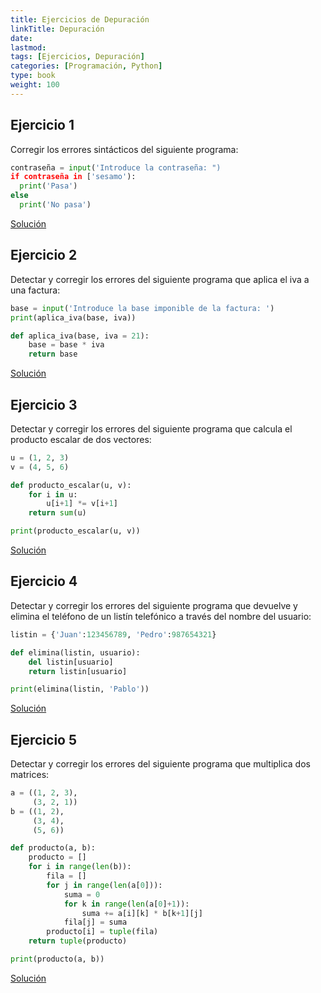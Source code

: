 ```yaml
---
title: Ejercicios de Depuración
linkTitle: Depuración
date: 
lastmod:
tags: [Ejercicios, Depuración]
categories: [Programación, Python]
type: book
weight: 100
---
```


## Ejercicio 1

Corregir los errores sintácticos del siguiente programa:

```python
contraseña = input('Introduce la contraseña: ")
if contraseña in ['sesamo'):
  print('Pasa')
else
  print('No pasa')
```

<a href="https://colab.research.google.com/github/asalber/aprendeconalf/blob/master/content/es/docencia/python/ejercicios/soluciones/depuracion/ejercicio1.ipynb" class="btn btn-info">Solución</a>

## Ejercicio 2

Detectar y corregir los errores del siguiente programa que aplica el iva a una factura:

```python
base = input('Introduce la base imponible de la factura: ')
print(aplica_iva(base, iva))

def aplica_iva(base, iva = 21):
    base = base * iva   
    return base 
```

<a href="https://colab.research.google.com/github/asalber/aprendeconalf/blob/master/content/es/docencia/python/ejercicios/soluciones/depuracion/ejercicio2.ipynb" class="btn btn-info">Solución</a>

## Ejercicio 3

Detectar y corregir los errores del siguiente programa que calcula el producto escalar de dos vectores:

```python
u = (1, 2, 3)
v = (4, 5, 6)

def producto_escalar(u, v):
    for i in u:
        u[i+1] *= v[i+1]
    return sum(u)

print(producto_escalar(u, v))
```

<a href="https://colab.research.google.com/github/asalber/aprendeconalf/blob/master/content/es/docencia/python/ejercicios/soluciones/depuracion/ejercicio3.ipynb" class="btn btn-info">Solución</a>

## Ejercicio 4

Detectar y corregir los errores del siguiente programa que devuelve y elimina el teléfono de un listín telefónico a través del nombre del usuario:

```python
listin = {'Juan':123456789, 'Pedro':987654321}

def elimina(listin, usuario):
    del listin[usuario]
    return listin[usuario]

print(elimina(listin, 'Pablo'))
```

<a href="https://colab.research.google.com/github/asalber/aprendeconalf/blob/master/content/es/docencia/python/ejercicios/soluciones/depuracion/ejercicio4.ipynb" class="btn btn-info">Solución</a>

## Ejercicio 5

Detectar y corregir los errores del siguiente programa que multiplica dos matrices:

```python
a = ((1, 2, 3),
     (3, 2, 1))
b = ((1, 2),
     (3, 4),
     (5, 6))

def producto(a, b):
    producto = []
    for i in range(len(b)):
        fila = []
        for j in range(len(a[0])):
            suma = 0
            for k in range(len(a[0]+1)):
                suma += a[i][k] * b[k+1][j]
            fila[j] = suma
        producto[i] = tuple(fila)
    return tuple(producto)

print(producto(a, b))
```

<a href="https://colab.research.google.com/github/asalber/aprendeconalf/blob/master/content/es/docencia/python/ejercicios/soluciones/depuracion/ejercicio5.ipynb" class="btn btn-info">Solución</a>
